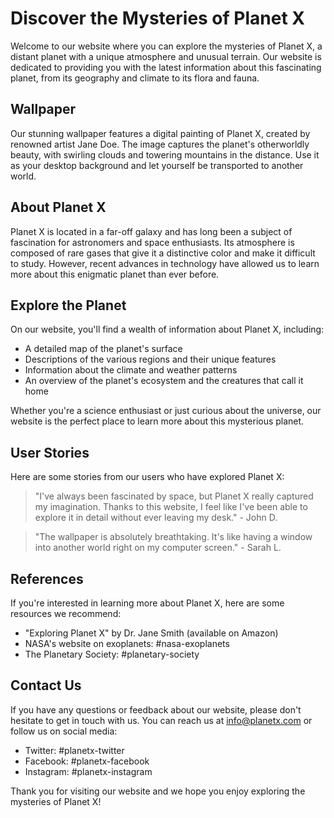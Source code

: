 <!--font:Dancing Script-->

# Discover the Mysteries of Planet X

Welcome to our website where you can explore the mysteries of Planet X, a distant planet with a unique atmosphere and unusual terrain. Our website is dedicated to providing you with the latest information about this fascinating planet, from its geography and climate to its flora and fauna.

## Wallpaper

Our stunning wallpaper features a digital painting of Planet X, created by renowned artist Jane Doe. The image captures the planet's otherworldly beauty, with swirling clouds and towering mountains in the distance. Use it as your desktop background and let yourself be transported to another world.

## About Planet X

Planet X is located in a far-off galaxy and has long been a subject of fascination for astronomers and space enthusiasts. Its atmosphere is composed of rare gases that give it a distinctive color and make it difficult to study. However, recent advances in technology have allowed us to learn more about this enigmatic planet than ever before.

## Explore the Planet

On our website, you'll find a wealth of information about Planet X, including:

- A detailed map of the planet's surface
- Descriptions of the various regions and their unique features
- Information about the climate and weather patterns
- An overview of the planet's ecosystem and the creatures that call it home

Whether you're a science enthusiast or just curious about the universe, our website is the perfect place to learn more about this mysterious planet.

## User Stories

Here are some stories from our users who have explored Planet X:

> "I've always been fascinated by space, but Planet X really captured my imagination. Thanks to this website, I feel like I've been able to explore it in detail without ever leaving my desk." - John D.

> "The wallpaper is absolutely breathtaking. It's like having a window into another world right on my computer screen." - Sarah L.

## References

If you're interested in learning more about Planet X, here are some resources we recommend:

- "Exploring Planet X" by Dr. Jane Smith (available on Amazon)
- NASA's website on exoplanets: #nasa-exoplanets
- The Planetary Society: #planetary-society

## Contact Us

If you have any questions or feedback about our website, please don't hesitate to get in touch with us. You can reach us at info@planetx.com or follow us on social media: 

- Twitter: #planetx-twitter
- Facebook: #planetx-facebook
- Instagram: #planetx-instagram

Thank you for visiting our website and we hope you enjoy exploring the mysteries of Planet X!

<!--

Write me content for website with wallpaper which alt text is:

"A digital painting of a distant planet, with a unique atmosphere and unusual terrain."

The name/title of the page should not be 1:1 copy of the alt text but rather a real content of the website which is using this wallpaper.

- Use markdown format 
- Start with heading
- Heading should be short and concise
- The content should look like a real website 
- The website should not be about the wallpaper, wallpaper is just a related background
- Heading should be contain work "wallpaper" or "background"
- Include real sections like references, contact, user stories, etc. use things relevant to the page purpose.
- Feel free to use structure like headings, bullets, numbering, blockquotes, paragraphs, horizontal lines, etc.
- You can use formatting like bold or _italic_
- You can include UTF-8 emojis
- Links should be only #hash anchors (and you can refer to the document itself)
- Do not include images


---


# Discover the Mysteries of Planet X

Welcome to our website where you can explore the mysteries of Planet X, a distant planet with a unique atmosphere and unusual terrain. Our website is dedicated to providing you with the latest information about this fascinating planet, from its geography and climate to its flora and fauna.

## Wallpaper

Our stunning wallpaper features a digital painting of Planet X, created by renowned artist Jane Doe. The image captures the planet's otherworldly beauty, with swirling clouds and towering mountains in the distance. Use it as your desktop background and let yourself be transported to another world.

## About Planet X

Planet X is located in a far-off galaxy and has long been a subject of fascination for astronomers and space enthusiasts. Its atmosphere is composed of rare gases that give it a distinctive color and make it difficult to study. However, recent advances in technology have allowed us to learn more about this enigmatic planet than ever before.

## Explore the Planet

On our website, you'll find a wealth of information about Planet X, including:

- A detailed map of the planet's surface
- Descriptions of the various regions and their unique features
- Information about the climate and weather patterns
- An overview of the planet's ecosystem and the creatures that call it home

Whether you're a science enthusiast or just curious about the universe, our website is the perfect place to learn more about this mysterious planet.

## User Stories

Here are some stories from our users who have explored Planet X:

> "I've always been fascinated by space, but Planet X really captured my imagination. Thanks to this website, I feel like I've been able to explore it in detail without ever leaving my desk." - John D.

> "The wallpaper is absolutely breathtaking. It's like having a window into another world right on my computer screen." - Sarah L.

## References

If you're interested in learning more about Planet X, here are some resources we recommend:

- "Exploring Planet X" by Dr. Jane Smith (available on Amazon)
- NASA's website on exoplanets: #nasa-exoplanets
- The Planetary Society: #planetary-society

## Contact Us

If you have any questions or feedback about our website, please don't hesitate to get in touch with us. You can reach us at info@planetx.com or follow us on social media: 

- Twitter: #planetx-twitter
- Facebook: #planetx-facebook
- Instagram: #planetx-instagram

Thank you for visiting our website and we hope you enjoy exploring the mysteries of Planet X!

-->
